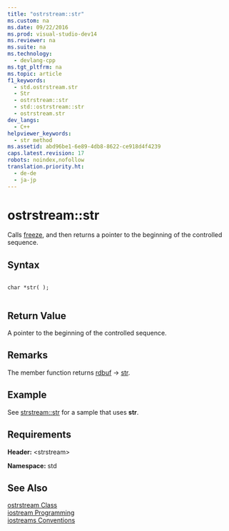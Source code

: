 ```yaml
---
title: "ostrstream::str"
ms.custom: na
ms.date: 09/22/2016
ms.prod: visual-studio-dev14
ms.reviewer: na
ms.suite: na
ms.technology: 
  - devlang-cpp
ms.tgt_pltfrm: na
ms.topic: article
f1_keywords: 
  - std.ostrstream.str
  - Str
  - ostrstream::str
  - std::ostrstream::str
  - ostrstream.str
dev_langs: 
  - C++
helpviewer_keywords: 
  - str method
ms.assetid: abd96be1-6e89-4db8-8622-ce918d4f4239
caps.latest.revision: 17
robots: noindex,nofollow
translation.priority.ht: 
  - de-de
  - ja-jp
---
```

# ostrstream::str
Calls [freeze](../vs140/strstreambuf--freeze.md), and then returns a pointer to the beginning of the controlled sequence.  
  
## Syntax  
  
```  
  
char *str( );  
  
```  
  
## Return Value  
 A pointer to the beginning of the controlled sequence.  
  
## Remarks  
 The member function returns [rdbuf](../vs140/ostrstream--rdbuf.md) -> [str](../vs140/strstreambuf--str.md).  
  
## Example  
 See [strstream::str](../vs140/strstreambuf--str.md) for a sample that uses **str**.  
  
## Requirements  
 **Header:** <strstream\>  
  
 **Namespace:** std  
  
## See Also  
 [ostrstream Class](../vs140/ostrstream-class.md)   
 [iostream Programming](../vs140/iostream-programming.md)   
 [iostreams Conventions](../vs140/iostreams-conventions.md)